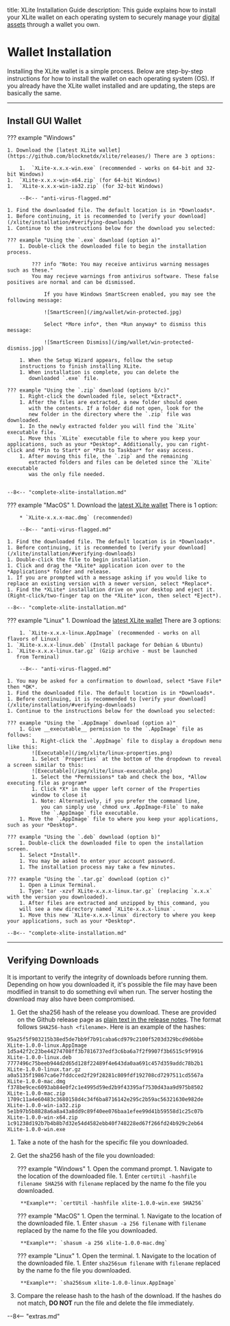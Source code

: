 title: XLite Installation Guide
description: This guide explains how to install your XLite wallet on each operating system to securely manage your [digital assets](/resources/glossary/#digital-asset) through a wallet you own.


# Wallet Installation
Installing the XLite wallet is a simple process. Below are
step-by-step instructions for how to install the wallet on each
operating system (OS). If you already have the XLite wallet
installed and are updating, the steps are basically the same.

---

## Install GUI Wallet

??? example "Windows"

	1. Download the [latest XLite wallet](https://github.com/blocknetdx/xlite/releases/) There are 3 options:

		1.  `XLite-x.x.x-win.exe` (recommended - works on 64-bit and 32-bit Windows)
	1.  `XLite-x.x.x-win-x64.zip` (for 64-bit Windows)
	1.  `XLite-x.x.x-win-ia32.zip` (for 32-bit Windows)

	    --8<-- "anti-virus-flagged.md"

	1. Find the downloaded file. The default location is in *Downloads*. 
	1. Before continuing, it is recommended to [verify your download](/xlite/installation/#verifying-downloads)
	1. Continue to the instructions below for the download you selected:

	??? example "Using the `.exe` download (option a)"
		1. Double-click the downloaded file to begin the installation process.

			??? info "Note: You may receive antivirus warning messages such as these."
			You may recieve warnings from antivirus software. These false positives are normal and can be dismissed.

				If you have Windows SmartScreen enabled, you may see the following message:

				![SmartScreen](/img/wallet/win-protected.jpg)

				Select *More info*, then *Run anyway* to dismiss this message:

				![SmartScreen Dismiss](/img/wallet/win-protected-dismiss.jpg)

		1. When the Setup Wizard appears, follow the setup
        instructions to finish installing XLite.
		1. When installation is complete, you can delete the
           downloaded `.exe` file.

	??? example "Using the `.zip` download (options b/c)"
		1. Right-click the downloaded file, select *Extract*.
		1. After the files are extracted, a new folder should open
           with the contents. If a folder did not open, look for the
           new folder in the directory where the `.zip` file was downloaded.
		1. In the newly extracted folder you will find the `XLite` executable file.
		1. Move this `XLite` executable file to where you keep your applications, such as your *Desktop*. Additionally, you can right-click and *Pin to Start* or *Pin to Taskbar* for easy access.
		1. After moving this file, the `.zip` and the remaining
           extracted folders and files can be deleted since the `XLite` executable
           was the only file needed.


	--8<-- "complete-xlite-installation.md"


??? example "MacOS"
	1. Download the
       [latest XLite wallet](https://github.com/blocknetdx/xlite/releases/) There is 1 option:

		* `XLite-x.x.x-mac.dmg` (recommended)
	
	    --8<-- "anti-virus-flagged.md"

	1. Find the downloaded file. The default location is in *Downloads*. 
	1. Before continuing, it is recommended to [verify your download](/xlite/installation/#verifying-downloads)
	1. Double-click the file to begin installation.
	1. Click and drag the *XLite* application icon over to the *Applications* folder and release.
	1. If you are prompted with a message asking if you would like to replace an existing version with a newer version, select *Replace*.
	1. Find the *XLite* installation drive on your desktop and eject it. (Right-click/two-finger tap on the *XLite* icon, then select *Eject*).
		  		   
	--8<-- "complete-xlite-installation.md"



<!--
	??? example "Using the `.zip` download (option b)"
		1. Double-click the downloaded file to unpack the contents into a new
        folder.
		1. Within that new folder you should see the *XLite* application.
		1. Click and drag the *XLite* application over to the *Applications* folder and release.
		1. If you are prompted with a message asking if you would like to replace an existing version with a newer version, select *Replace*.
		1. The `.zip` and the remaining unpacked files and folders may now be deleted as *XLite* was the
           only file needed.

	    --8<-- "complete-xlite-installation.md"
-->
		
??? example "Linux"
	1. Download the [latest XLite wallet](https://github.com/blocknetdx/xlite/releases/) There are 3 options:

		1. `XLite-x.x.x-linux.AppImage` (recommended - works on all flavors of Linux)
	1. `XLite-x.x.x-linux.deb` (Install package for Debian & Ubuntu)
	1. `XLite-x.x.x-linux.tar.gz` (Gzip archive - must be launched
       from Terminal)
	   
	    --8<-- "anti-virus-flagged.md"

	1. You may be asked for a confirmation to download, select *Save File* then *OK*. 
	1. Find the downloaded file. The default location is in *Downloads*. 
	1. Before continuing, it is recommended to [verify your download](/xlite/installation/#verifying-downloads)
	1. Continue to the instructions below for the download you selected:

	??? example "Using the `.AppImage` download (option a)"
		1. Give __executable__ permission to the `.AppImage` file as follows:
			1. Right-click the `.AppImage` file to display a dropdown menu like this:
			![Executable](/img/xlite/linux-properties.png)		   
			1. Select `Properties` at the bottom of the dropdown to reveal a screen similar to this:
			![Executable](/img/xlite/linux-executable.png)
			1. Select the *Permissions* tab and check the box, *Allow executing file as program*
			1. Click *X* in the upper left corner of the Properties
            window to close it
			1. Note: Alternatively, if you prefer the command line,
               you can simply use `chmod u+x .AppImage-File` to make
               the `.AppImage` file executable.
		1. Move the `.AppImage` file to where you keep your applications, such as your *Desktop*.

	??? example "Using the `.deb` download (option b)"
		1. Double-click the downloaded file to open the installation screen.
		1. Select *Install*. 
		1. You may be asked to enter your account password.
		1. The installation process may take a few minutes.

	??? example "Using the `.tar.gz` download (option c)"
		1. Open a Linux Terminal.
		1. Type:`tar -xzvf XLite-x.x.x-linux.tar.gz` (replacing `x.x.x` with the version you downloaded).
		1. After files are extracted and unzipped by this command, you
        will see a new directory named `XLite-x.x.x-linux`.
		1. Move this new `XLite-x.x.x-linux` directory to where you keep your applications, such as your *Desktop*.
		
	--8<-- "complete-xlite-installation.md"

---

## Verifying Downloads

It is important to verify the integrity of downloads before running them. Depending on how you downloaded it, it's possible the file may have been modified in transit to do something evil when run. The server hosting the download may also have been compromised.

1. Get the sha256 hash of the release you download. These are provided
on the Github release page as
[plain text in the release notes](https://github.com/blocknetdx/xlite/releases/). The
format follows `SHA256-hash <filename>`. Here is an example of the hashes:
```
95a25f5f903215b38ed5de7bb9f7b91caba6cd979c2100f5203d329bcd9d6bbe  XLite-1.0.0-linux.AppImage
1d5a42f2c23be44274708ff3b7816737edf3c6ba6a7f2f9907f3b6515c9f9916  XLite-1.0.0-linux.deb
7777496c75beeb944d2d65d128f22489f4e643da0aa691c457d359addc78b2b1  XLite-1.0.0-linux.tar.gz
a0a5135f19867ca6e7fddcced2f29f28281c809fdf192708cd7297511cd5567a  XLite-1.0.0-mac.dmg
f378be9cec6093ab84e0f2c1e4995d59ed2b9f43395af7530d43aa9d975b8502  XLite-1.0.0-mac.zip
1709c11a4e60483c3680158d4c34f6ba8716142e295c2b59ac56321630e982de  XLite-1.0.0-win-ia32.zip
5e1b97b5b8828a6a8a43a8dd9c89f40ee076baa1efee99d41b59558d1c25c07b  XLite-1.0.0-win-x64.zip
1c91238d192b7b4b8b7d32e54d4582ebb40f748228ed67f266fd24b929c2eb64  XLite-1.0.0-win.exe
```
1. Take a note of the hash for the specific file you downloaded.
1. Get the sha256 hash of the file you downloaded:

	??? example "Windows"
		1. Open the command prompt.
		1. Navigate to the location of the downloaded file.
		1. Enter `certUtil -hashfile filename SHA256` with `filename` replaced by the name fo the file you downloaded. 
		
		**Example**: `certUtil -hashfile xlite-1.0.0-win.exe SHA256`

	??? example "MacOS"
		1. Open the terminal.
		1. Navigate to the location of the downloaded file.
		1. Enter `shasum -a 256 filename` with `filename` replaced by the name fo the file you downloaded. 
		
		**Example**: `shasum -a 256 xlite-1.0.0-mac.dmg`

	??? example "Linux"
		1. Open the terminal.
		1. Navigate to the location of the downloaded file.
		1. Enter `sha256sum filename` with `filename` replaced by the name fo the file you downloaded. 
		
		**Example**: `sha256sum xlite-1.0.0-linux.AppImage`

1. Compare the release hash to the hash of the download. If the hashes do not match, **DO NOT** run the file and delete the file immediately.









<script type="text/javascript">
// read instructions for related links in ../snippets/extras.md
var relatedLinks = [];
</script>

--8<-- "extras.md"





